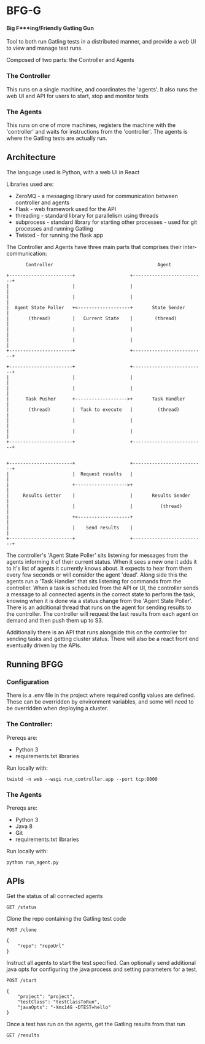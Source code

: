 # BFG-G
#### Big F***ing/Friendly Gatling Gun

Tool to both run Gatling tests in a distributed manner,
and provide a web UI to view and manage test runs.

Composed of two parts: the Controller and Agents

### The Controller

This runs on a single machine, and coordinates the 'agents'. It also runs the web UI and API for users to start, stop and monitor tests

### The Agents

This runs on one of more machines, registers the machine with the 'controller' and waits for instructions from the 'controller'.
The agents is where the Gatling tests are actually run.

## Architecture

The language used is Python, with a web UI in React


Libraries used are:
* ZeroMQ - a messaging library used for communication between controller and agents
* Flask - web framework used for the API
* threading - standard library for parallelism using threads
* subprocess - standard library for starting other processes - used for git processes and running Gatling
* Twisted - for running the flask app

The Controller and Agents have three main parts that comprises their inter-communication:

```
       Controller                                      Agent

+-----------------------+                    +--------------------------+
|                       |                    |                          |
|                       |                    |                          |
|  Agent State Poller   +<-------------------+       State Sender       |
|       (thread)        |   Current State    |        (thread)          |
|                       |                    |                          |
|                       |                    |                          |
+-----------------------+                    +--------------------------+

+-----------------------+                    +--------------------------+
|                       |                    |                          |
|                       |                    |                          |
|      Task Pusher      +------------------->+       Task Handler       |
|       (thread)        |  Task to execute   |         (thread)         |
|                       |                    |                          |
|                       |                    |                          |
+-----------------------+                    +--------------------------+


+-----------------------+                    +--------------------------+
|                       |  Request results   |                          |
|                       +------------------->+                          |
|     Results Getter    |                    |       Results Sender     |
|                       |                    |          (thread)        |
|                       +<-------------------+                          |
|                       |    Send results    |                          |
+-----------------------+                    +--------------------------+
```

The controller's 'Agent State Poller' sits listening for messages from the agents informing it
of their current status. When it sees a new one it adds it to it's list of agents it currently knows about.
It expects to hear from them every few seconds or will consider the agent 'dead'.
Along side this the agents run a 'Task Handler' that sits listening for commands from the controller. When a task is scheduled from the API or UI,
the controller sends a message to all connected agents in the correct state to perform the task, knowing when it is done via a status change from the 'Agent State Poller'.
There is an additional thread that runs on the agent for sending results to the controller. The controller will request the last results from each
agent on demand and then push them up to S3. 


Additionally there is an API that runs alongside this on the controller for sending tasks and getting cluster status.
There will also be a react front end eventually driven by the APIs.

## Running BFGG

### Configuration

There is a .env file in the project where required config values are defined.
These can be overridden by environment variables, and some will need to be overridden when deploying a cluster.

### The Controller:

Prereqs are:
* Python 3
* requirements.txt libraries

Run locally with:

`twistd -n web --wsgi run_controller.app --port tcp:8000`


### The Agents

Prereqs are:
* Python 3
* Java 8
* Git
* requirements.txt libraries

Run locally with:

`python run_agent.py`

## APIs

Get the status of all connected agents
```
GET /status
```

Clone the repo containing the Gatling test code
```
POST /clone

{
    "repo": "repoUrl"
}
```

Instruct all agents to start the test specified. Can optionally send additional java opts for configuring the
java process and setting parameters for a test.
```
POST /start

{
	"project": "project",
	"testClass": "testClassToRun",
	"javaOpts": "-Xmx14G -DTEST=hello"
}
```
Once a test has run on the agents, get the Gatling results from that run
```
GET /results
```


